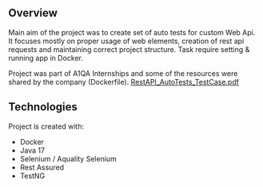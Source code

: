 ## Overview 
Main aim of the project was to create set of auto tests for custom Web Api. It focuses mostly on proper usage of web elements, creation of rest api requests and maintaining correct project structure. Task require setting & running app in Docker. 

Project was part of A1QA Internships and some of the resources were shared by the company (Dockerfile).
[RestAPI_AutoTests_TestCase.pdf](RestAPI_AutoTests_TestCase.pdf)

## Technologies
Project is created with:
-	Docker
-	Java 17
-	Selenium  / Aquality Selenium 
-	Rest Assured 
-	TestNG 
